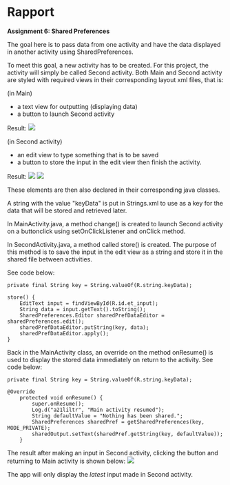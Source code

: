
# Rapport

**Assignment 6: Shared Preferences**

The goal here is to pass data from one activity and have the data displayed in another activity using SharedPreferences.

To meet this goal, a new activity has to be created. For this project, the activity will simply be called Second activity.
Both Main and Second activity are styled with required views in their corresponding layout xml files, that is:

(in Main)
- a text view for outputting (displaying data)
- a button to launch Second activity

Result: ![](Screenshot_main.png)

(in Second activity)
- an edit view to type something that is to be saved
- a button to store the input in the edit view then finish the activity.

Result: ![](Screenshot_second.png) ![](Screenshot_second_input.png)

These elements are then also declared in their corresponding java classes.

A string with the value "keyData" is put in Strings.xml to use as a key for the data that will be stored and retrieved later.

In MainActivity.java, a method change() is created to launch Second activity on a buttonclick using setOnClickListener and onClick method.

In SecondActivity.java, a method called store() is created. The purpose of this method is to save the input in the edit view as a string and store it in the shared file between activities.

See code below:
```
private final String key = String.valueOf(R.string.keyData);

store() {
    EditText input = findViewById(R.id.et_input);
    String data = input.getText().toString();
    SharedPreferences.Editor sharedPrefDataEditor = sharedPreferences.edit();
    sharedPrefDataEditor.putString(key, data);
    sharedPrefDataEditor.apply();
}
```

Back in the MainActivity class, an override on the method onResume() is used to display the stored data immediately on return to the activity.
See code below:

```
private final String key = String.valueOf(R.string.keyData);

@Override
    protected void onResume() {
        super.onResume();
        Log.d("a21liltr", "Main activity resumed");
        String defaultValue = "Nothing has been shared.";
        SharedPreferences sharedPref = getSharedPreferences(key, MODE_PRIVATE);
        sharedOutput.setText(sharedPref.getString(key, defaultValue));
    }
```

The result after making an input in Second activity, clicking the button and returning to Main activity is shown below:
![](Screenshot_main_output.png)

The app will only display the _latest_ input made in Second activity.
